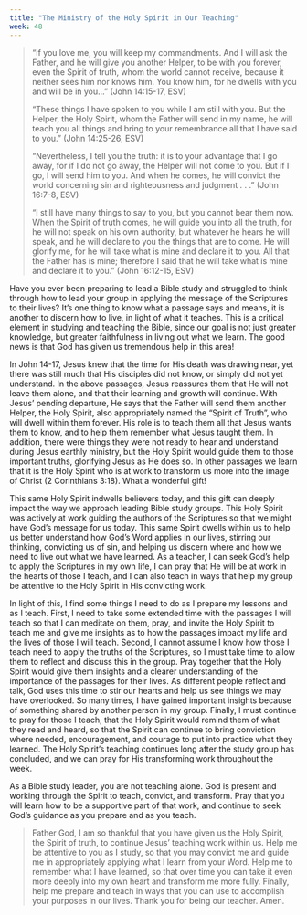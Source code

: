 ```yaml
---
title: "The Ministry of the Holy Spirit in Our Teaching"
week: 48
---
```


> “If you love me, you will keep my commandments. And I will ask the
> Father, and he will give you another Helper, to be with you forever,
> even the Spirit of truth, whom the world cannot receive, because it
> neither sees him nor knows him. You know him, for he dwells with you
> and will be in you…” (John 14:15-17, ESV)
>
> “These things I have spoken to you while I am still with you. But the
> Helper, the Holy Spirit, whom the Father will send in my name, he will
> teach you all things and bring to your remembrance all that I have
> said to you.” (John 14:25-26, ESV)
>
> “Nevertheless, I tell you the truth: it is to your advantage that I
> go away, for if I do not go away, the Helper will not come to you. But
> if I go, I will send him to you. And when he comes, he will convict
> the world concerning sin and righteousness and judgment . . .” (John
> 16:7-8, ESV)
>
> “I still have many things to say to you, but you cannot bear them
> now. When the Spirit of truth comes, he will guide you into all the
> truth, for he will not speak on his own authority, but whatever he
> hears he will speak, and he will declare to you the things that are to
> come. He will glorify me, for he will take what is mine and declare it
> to you. All that the Father has is mine; therefore I said that he will
> take what is mine and declare it to you.” (John 16:12-15, ESV)

Have you ever been preparing to lead a Bible study and struggled to
think through how to lead your group in applying the message of the
Scriptures to their lives? It’s one thing to know what a passage says
and means, it is another to discern how to live, in light of what it
teaches. This is a critical element in studying and teaching the Bible,
since our goal is not just greater knowledge, but greater faithfulness
in living out what we learn. The good news is that God has given us
tremendous help in this area!

In John 14-17, Jesus knew that the time for His death was drawing near,
yet there was still much that His disciples did not know, or simply did
not yet understand. In the above passages, Jesus reassures them that He
will not leave them alone, and that their learning and growth will
continue. With Jesus’ pending departure, He says that the Father will
send them another Helper, the Holy Spirit, also appropriately named the
“Spirit of Truth”, who will dwell within them forever. His role is to
teach them all that Jesus wants them to know, and to help them remember
what Jesus taught them. In addition, there were things they were not
ready to hear and understand during Jesus earthly ministry, but the Holy
Spirit would guide them to those important truths, glorifying Jesus as
He does so. In other passages we learn that it is the Holy Spirit who is
at work to transform us more into the image of Christ (2 Corinthians
3:18). What a wonderful gift!

This same Holy Spirit indwells believers today, and this gift can deeply
impact the way we approach leading Bible study groups. This Holy Spirit
was actively at work guiding the authors of the Scriptures so that we
might have God’s message for us today. This same Spirit dwells within us
to help us better understand how God’s Word applies in our lives,
stirring our thinking, convicting us of sin, and helping us discern
where and how we need to live out what we have learned. As a teacher, I
can seek God’s help to apply the Scriptures in my own life, I can pray
that He will be at work in the hearts of those I teach, and I can also
teach in ways that help my group be attentive to the Holy Spirit in His
convicting work.

In light of this, I find some things I need to do as I prepare my
lessons and as I teach. First, I need to take some extended time with
the passages I will teach so that I can meditate on them, pray, and
invite the Holy Spirit to teach me and give me insights as to how the
passages impact my life and the lives of those I will teach. Second, I
cannot assume I know how those I teach need to apply the truths of the
Scriptures, so I must take time to allow them to reflect and discuss
this in the group. Pray together that the Holy Spirit would give them
insights and a clearer understanding of the importance of the passages
for their lives. As different people reflect and talk, God uses this
time to stir our hearts and help us see things we may have overlooked.
So many times, I have gained important insights because of something
shared by another person in my group. Finally, I must continue to pray
for those I teach, that the Holy Spirit would remind them of what they
read and heard, so that the Spirit can continue to bring conviction
where needed, encouragement, and courage to put into practice what they
learned. The Holy Spirit’s teaching continues long after the study group
has concluded, and we can pray for His transforming work throughout the
week.

As a Bible study leader, you are not teaching alone. God is present and
working through the Spirit to teach, convict, and transform. Pray that
you will learn how to be a supportive part of that work, and continue to
seek God’s guidance as you prepare and as you teach.

> Father God, I am so thankful that you have given us the Holy Spirit,
> the Spirit of truth, to continue Jesus’ teaching work within us. Help
> me be attentive to you as I study, so that you may convict me and
> guide me in appropriately applying what I learn from your Word. Help
> me to remember what I have learned, so that over time you can take it
> even more deeply into my own heart and transform me more fully.
> Finally, help me prepare and teach in ways that you can use to
> accomplish your purposes in our lives. Thank you for being our
> teacher. Amen.
